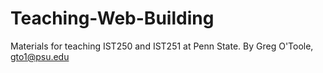 Teaching-Web-Building
=====================

Materials for teaching IST250 and IST251 at Penn State.
By Greg O'Toole, gto1@psu.edu
